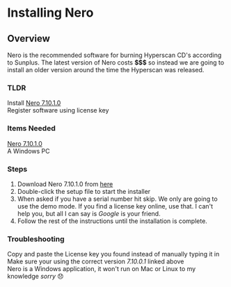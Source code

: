 # Installing Nero

## Overview
Nero is the recommended software for burning Hyperscan CD's according to Sunplus. The latest version of Nero costs **$$$** so instead
we are going to install an older version around the time the Hyperscan was released.

### TLDR
Install [Nero 7.10.1.0](http://www.oldversion.com/windows/nero-7-10-1-0)  
Register software using license key

### Items Needed
[Nero 7.10.1.0](http://www.oldversion.com/windows/nero-7-10-1-0)  
A Windows PC

### Steps
1) Download Nero 7.10.1.0 from [here](http://www.oldversion.com/windows/nero-7-10-1-0)
2) Double-click the setup file to start the installer
3) When asked if you have a serial number hit skip. We only are going to use the demo mode. If you find a license key online, use that. I can't help you, but
   all I can say is *Google* is your friend.
5) Follow the rest of the instructions until the installation is complete.

### Troubleshooting
Copy and paste the License key you found instead of manually typing it in  
Make sure your using the correct version *7.10.0.1* linked above  
Nero is a Windows application, it won't run on Mac or Linux to my knowledge *sorry* 😞
